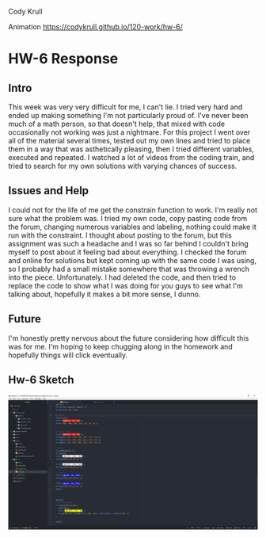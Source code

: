 Cody Krull


Animation https://codykrull.github.io/120-work/hw-6/
# HW-6 Response

## Intro
This week was very very difficult for me, I can't lie. I tried very hard and ended up making something I'm not particularly proud of. I've never been much of a math person, so that doesn't help, that mixed with code occasionally not working was just a nightmare. For this project I went over all of the material several times, tested out my own lines and tried to place them in a way that was asthetically pleasing, then I tried different variables, executed and repeated. I watched a lot of videos from the coding train, and tried to search for my own solutions with varying chances of success.


## Issues and Help
I could not for the life of me get the constrain function to work. I'm really not sure what the problem was. I tried my own code, copy pasting code from the forum, changing numerous variables and labeling, nothing could make it run with the constraint. I thought about posting to the forum, but this assignment was such a headache and I was so far behind I couldn't bring myself to post about it feeling bad about everything. I checked the forum and online for solutions but kept coming up with the same code I was using, so I probably had a small mistake somewhere that was throwing a wrench into the piece. Unfortunately. I had deleted the code, and then tried to replace the code to show what I was doing for you guys to see what I'm talking about, hopefully it makes a bit more sense, I dunno.


## Future
I'm honestly pretty nervous about the future considering how difficult this was for me. I'm hoping to keep chugging along in the homework and hopefully things will click eventually.


## Hw-6 Sketch
![Hw-5 sketch screenshot](/hw-5/SketchCapturehw5.JPG)
